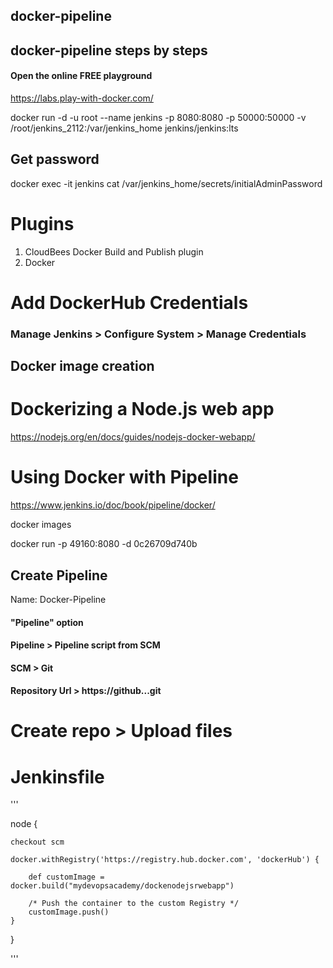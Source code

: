 ## docker-pipeline
## docker-pipeline steps by steps

#### Open the online FREE playground
https://labs.play-with-docker.com/

docker run -d -u root --name jenkins -p 8080:8080 -p 50000:50000 -v /root/jenkins_2112:/var/jenkins_home jenkins/jenkins:lts

## Get password
docker exec -it jenkins cat /var/jenkins_home/secrets/initialAdminPassword

# Plugins
1. CloudBees Docker Build and Publish plugin
2. Docker

# Add DockerHub Credentials

### Manage Jenkins > Configure System > Manage Credentials



## Docker image creation

# Dockerizing a Node.js web app
https://nodejs.org/en/docs/guides/nodejs-docker-webapp/

# Using Docker with Pipeline
https://www.jenkins.io/doc/book/pipeline/docker/


docker images

docker run -p 49160:8080 -d 0c26709d740b

## Create Pipeline

Name: Docker-Pipeline
#### "Pipeline" option
#### Pipeline > Pipeline script from SCM
#### SCM > Git
#### Repository Url > https://github...git


# Create repo > Upload files

# Jenkinsfile

'''

node {

    checkout scm

    docker.withRegistry('https://registry.hub.docker.com', 'dockerHub') {

        def customImage = docker.build("mydevopsacademy/dockenodejsrwebapp")

        /* Push the container to the custom Registry */
        customImage.push()
    }
}

'''




